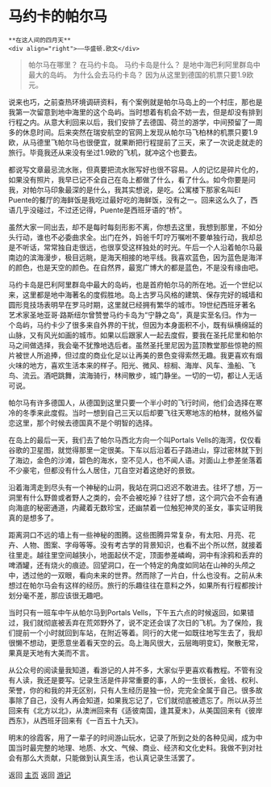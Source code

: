 # 马约卡的帕尔马

```
**在这人间的四月天**
<div align="right">——华盛顿.欧文</div>
```

> 帕尔马在哪里？
> 在马约卡岛。
> 马约卡岛是什么？
> 是地中海巴利阿里群岛中最大的岛屿。
> 为什么会去马约卡岛？
> 因为从这里到德国的机票只要1.9欧元。

说来也巧，之前查热环境调研资料，有个案例就是帕尔马岛上的一个村庄，那也是我第一次留意到地中海里的这个岛屿。当时想着有机会不妨一去，但是却没有排到行程之内。从意大利回来以后，我们安排了去德国、荷兰的游学，中间预留了一周多的休息时间。后来突然在瑞安航空的官网上发现从帕尔马飞柏林的机票只要1.9欧，从马德里飞帕尔马也很便宜，就果断把行程提前了三天，来了一次说走就走的旅行。毕竟我还从来没有坐过1.9欧的飞机，就冲这个也要去。

都说写文章最忌流水账，但真要把流水账写好也很不容易。人的记忆是碎片化的，如果没有照片，我早已记不全自己在岛上都做了什么，看了什么。如今你要是问我，对帕尔马印象最深的是什么，我其实想说，是吃。公寓楼下那家名叫El Puente的餐厅的海鲜饭是我吃过最好吃的海鲜饭，没有之一。回来这么久了，西语几乎没碰过，不过还记得，Puente是西班牙语的“桥”。

虽然大家一同出去，却不是每时每刻形影不离，你想去这里，我想到那里，不如分头行动，谁也不必委曲求全。出门在外，妈爸千叮咛万嘱咐不要单独行动，我却总是不听话，常常独自走很远，也很享受这样独处的时光。午后一个人沿着帕尔马最南边的滨海漫步，极目远眺，是海天相接的地平线。我喜欢蓝色，因为蓝色是海洋的颜色，也是天空的颜色。在自然界，最宽广博大的都是蓝色，不是没有缘由吧。

马约卡岛是巴利阿里群岛中最大的岛屿，也是首府帕尔马的所在地。近一个世纪以来，这里都是地中海著名的度假胜地。岛上古罗马风格的建筑、保存完好的城墙和圆形竞技场表明早在罗马时期，这里就已经拥有繁华的城市。19世纪西班牙著名艺术家圣地亚哥·路斯纽尔曾赞誉马约卡岛为“宁静之岛”，真是实至名归。作为一个岛屿，马约卡少了很多来自外界的干扰，但因为本身面积不小，既有纵横绵延的山脉，又有风光如画的城市。如果以后跟家人一起去度假，要我在圣托尼里和帕尔马之间做选择，我会毫不犹豫地选后者。虽然圣托里尼因为蓝顶教堂那些惊艳的照片被世人所追捧，但过度的商业化足以让再美的景色变得索然无趣。我更喜欢有烟火味的地方，喜欢生活本来的样子。阳光、微风、棕榈、海岸、风车、渔船、飞鸟、流云。酒吧跳舞，滨海骑行，林间散步，城门静坐。一切的一切，都让人无话可说。

帕尔马有许多德国人，从德国到这里只要一个半小时的飞行时间，他们会选择在寒冷的冬季来此度假。当时一想到自己三天以后却要飞往天寒地冻的柏林，就格外留恋这里，那个时候去德国真不是个明智的选择。

在岛上的最后一天，我们去了帕尔马西北方向一个叫Portals Vells的海湾，仅仅看谷歌的卫星图，就觉得那里一定很美。下车以后沿着石子路进山，穿过密林就下到了海边，金色的沙滩，碧色的海水，空不见人，也不闻人语。对面山上参差坐落着不少豪宅，但都没有什么人居住，兀自空对着这绝好的景致。

沿着海湾走到尽头有一个神秘的山洞，我站在洞口迟迟不敢进去。往坏了想，万一洞里有什么野兽或者野人之类的，会不会被吃掉？往好了想，这个洞穴会不会有通向海底的秘密通道，内藏着无数珍宝，还幽禁着一位触犯神灵的圣女，事实证明我真的是想多了。

距离洞口不远的墙上有一些神秘的图腾。这些图腾异常复杂，有太阳、月亮、花卉、人物、图案、字母等等。没有考古学的背景知识，也看不出个所以然，就接着往里走。越往里空间越狭小，地面起伏不定，顶面参差嶙峋，洞中有涂鸦和丢弃的啤酒罐，还有烧火的痕迹。回望洞口，在一个特定的角度如同站在山神的头颅之中，透过他的一双眼，看向未来的世界。然而除了一片白，什么也没有。之前从未想过在帕尔马会有这样的经历。旅行的乐趣往往在意料之外，如果所有行程都按计划分毫不差，那应该很无趣吧。

当时只有一班车中午从帕尔马到Portals Vells，下午五六点的时候返回，如果错过，我们就彻底被丢弃在荒郊野外了，说不定还会误了次日的飞机。为了保险，我们提前一个小时就回到车站，在附近等着。同行的大佬一如既往地写生去了，我却很懒不想动，更愿意坐着看天空的云。岛上海风很大，云层晦明变幻，聚散无常，果真是天地有大美而不言。

从公众号的阅读量我知道，看游记的人并不多，大家似乎更喜欢看教程。不管有没有人读，我还是要写。记录生活是件非常重要的事，人的一生很长，金钱、权利、荣誉，你的和我的并无区别，只有人生经历是独一份，完完全全属于自己。很多故事除了自己，没有人再会知道，如果我忘记了，它们就彻底被遗忘了。所以从芬兰回来有《北方以北》，从澳洲回来有《适彼南国，逢其夏末》，从美国回来有《彼岸西东》，从西班牙回来有《一百五十九天》。

明末的徐霞客，用了一辈子的时间游山玩水，记录了所到之处的各种见闻，成为中国当时最完整的地理、地质、水文、气候、商业、经济和文化史料。我做不到对社会有那么大贡献，只能做到认真生活，也认真记录生活罢了。


返回 [主页](../../../intro.md)
返回 [游记](../../../posts/travelsall.md)